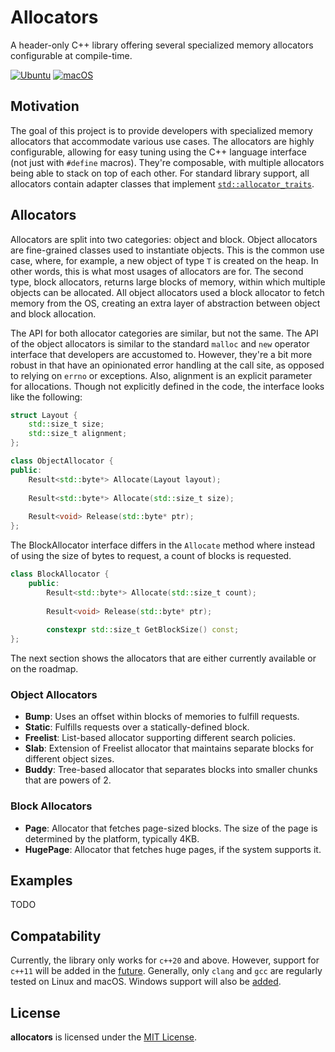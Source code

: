# Allocators 
A header-only C++ library offering several specialized memory allocators configurable at compile-time.

[![Ubuntu][linux-badge]][linux-status] [![macOS][mac-badge]][mac-status]

## Motivation
The goal of this project is to provide developers with specialized memory allocators that accommodate various
use cases. The allocators are highly configurable, allowing for easy tuning using the C++ language interface
(not just with `#define` macros). They're composable, with multiple allocators being able to stack on top of
each other. For standard library support, all allocators contain adapter classes that implement [`std::allocator_traits`][allocator-traits].

## Allocators
Allocators are split into two categories: object and block. Object allocators are fine-grained classes used to
instantiate objects. This is the common use case, where, for example, a new object of type `T` is created on the
heap. In other words, this is what most usages of allocators are for. The second type, block allocators, returns
large blocks of memory, within which multiple objects can be allocated. All object allocators used a block
allocator to fetch memory from the OS, creating an extra layer of abstraction between object and block allocation.

The API for both allocator categories are similar, but not the same. The API of the object allocators is similar
to the standard `malloc` and `new` operator interface that developers are accustomed to. However, they're a bit more
robust in that have an opinionated error handling at the call site, as opposed to relying on `errno` or exceptions.
Also, alignment is an explicit parameter for allocations. Though not explicitly defined in the code, the interface looks
like the following:

```cpp
struct Layout {
    std::size_t size;
    std::size_t alignment;
};

class ObjectAllocator {
public:
    Result<std::byte*> Allocate(Layout layout);
    
    Result<std::byte*> Allocate(std::size_t size);
    
    Result<void> Release(std::byte* ptr);
};
```

The BlockAllocator interface differs in the `Allocate` method where instead of using the size of bytes
to request, a count of blocks is requested.

```cpp
class BlockAllocator {
    public:  
        Result<std::byte*> Allocate(std::size_t count);
        
        Result<void> Release(std::byte* ptr);
        
        constexpr std::size_t GetBlockSize() const;
};
```

The next section shows the allocators that are either currently available or on the roadmap.

### Object Allocators
* **Bump**: Uses an offset within blocks of memories to fulfill requests.
* **Static**: Fulfills requests over a statically-defined block.
* **Freelist**: List-based allocator supporting different search policies.
* **Slab**: Extension of Freelist allocator that maintains separate blocks for different object sizes.
* **Buddy**: Tree-based allocator that separates blocks into smaller chunks that are powers of 2.

### Block Allocators
* **Page**: Allocator that fetches page-sized blocks. The size of the page is determined by the platform, typically 4KB.
* **HugePage**: Allocator that fetches huge pages, if the system supports it.

## Examples
TODO

## Compatability
Currently, the library only works for `c++20` and above. However, support for `c++11` will be added in the [future][cpp11-issue]. Generally, only `clang` and `gcc` are regularly tested on Linux and macOS. Windows
support will also be [added][windows-issue].

## License
**allocators** is licensed under the [MIT License][mit-license].

[linux-badge]: https://github.com/yaneury/allocators/actions/workflows/linux.yml/badge.svg?branch=main
[linux-status]: https://github.com/yaneury/allocators/actions/workflows/linux.yml
[mac-badge]: https://github.com/yaneury/allocators/actions/workflows/mac.yml/badge.svg?branch=main
[mac-status]: https://github.com/yaneury/allocators/actions/workflows/mac.yml
[allocator-traits]: https://en.cppreference.com/w/cpp/memory/allocator_traits
[cpp11-issue]: https://github.com/yaneury/allocators/issues/29
[windows-issue]: https://github.com/yaneury/allocators/issues/30
[mit-license]: http://opensource.org/licenses/MIT

